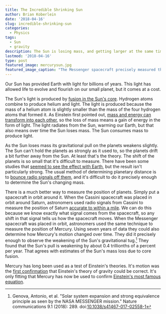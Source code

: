 ```yaml
---
title: The Incredible Shrinking Sun
author: Brian Koberlein
date: '2018-04-16'
slug: incredible-shrinking-sun
categories:
  - Physics
tags:
  - Sun
  - gravity
description: The Sun is losing mass, and getting larger at the same time
lastmod: '2018-04-16'
type: post
featured_image: mercurysun.jpg
featured_image_caption: "The Messenger spacecraft precisely measured the motion of Mercury. Credits: NASA's Goddard Space Flight Center"
---
```


Our Sun has provided Earth with light for billions of years. This light has allowed life to evolve and flourish on our small planet, but it comes at a cost. 

The Sun's light is produced by [fusion in the Sun's core](https://briankoberlein.com/2014/06/10/chain-reaction/). Hydrogen atoms combine to produce helium and light. The light is produced because the mass of a helium atom is slightly smaller than the mass of the four hydrogen atoms that formed it. As Einstein first pointed out, [mass and energy can transform into each other](https://briankoberlein.com/2014/03/26/muse-fire/), so the loss of mass means a gain of energy in the form of light. The light radiates from the Sun, warming our Earth, but that also means over time the Sun loses mass. The Sun consumes mass to produce light.

As the Sun loses mass its gravitational pull on the planets weakens slightly. The Sun can't hold the planets as strongly as it used to, so the planets drift a bit further away from the Sun. At least that's the theory. The shift of the planets is so small that it's difficult to measure. There have been some studies that [seemed to see the effect with Earth](https://briankoberlein.com/2016/01/01/relative-units/), but the result isn't particularly strong. The usual method of determining planetary distance is to [bounce radio signals off them](https://briankoberlein.com/2015/11/13/casting-radio-shadows-to-map-the-moon-and-venus/), and it's difficult to do it precisely enough to determine the Sun's changing mass.

There is a much better way to measure the position of planets. Simply put a spacecraft in orbit around it. When the Cassini spacecraft was placed in orbit around Saturn, astronomers used radio signals from Cassini to measure the position of Saturn [accurate to within a mile](https://briankoberlein.com/2015/01/13/last-mile/). We can do this because we know exactly what signal comes from the spacecraft, so any shift in that signal tells us how the spacecraft moves. When the Messenger spacecraft was placed in orbit, astronomers used the same technique to measure the position of Mercury. Using seven years of data they could also determine how Mercury's motion changed over time. They did it precisely enough to observe the weakening of the Sun's gravitational tug.[^1] They found that the Sun's pull is weakening by about 0.4 trillionths of a percent per year. That agrees with estimates of the Sun's mass loss due to core fusion.

Mercury has long been used as a test of Einstein's theories. It's motion was the [first confirmation](https://briankoberlein.com/2014/05/19/einstein-eddington/) that Einstein's theory of gravity could be correct. It's only fitting that Mercury has now be used to confirm [Einstein's most famous equation](https://briankoberlein.com/2015/05/08/heart-of-the-matter/). 

[^1]: Genova, Antonio, et al. "Solar system expansion and strong equivalence principle as seen by the NASA MESSENGER mission." Nature communications 9.1 (2018): 289. doi:[10.1038/s41467-017-02558-1](https://www.nature.com/articles/s41467-017-02558-1)
